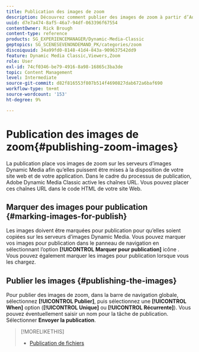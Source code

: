 ```yaml
---
title: Publication des images de zoom
description: Découvrez comment publier des images de zoom à partir d’Adobe Dynamic Media Classic.
uuid: d7e7a474-8af5-46a7-94df-063396f67554
contentOwner: Rick Brough
content-type: reference
products: SG_EXPERIENCEMANAGER/Dynamic-Media-Classic
geptopics: SG_SCENESEVENONDEMAND_PK/categories/zoom
discoiquuid: 34a99fd0-8148-41d4-843a-909637542dd9
feature: Dynamic Media Classic,Viewers,Zoom
role: User
exl-id: 74cf0346-be79-4916-8a98-16865c3ba3de
topic: Content Management
level: Intermediate
source-git-commit: d82f816553f807b514f4690827dab672a6baf690
workflow-type: tm+mt
source-wordcount: '153'
ht-degree: 9%

---
```


# Publication des images de zoom{#publishing-zoom-images}

La publication place vos images de zoom sur les serveurs d’images Dynamic Media afin qu’elles puissent être mises à la disposition de votre site web et de votre application. Dans le cadre du processus de publication, Adobe Dynamic Media Classic active les chaînes URL. Vous pouvez placer ces chaînes URL dans le code HTML de votre site Web.

## Marquer des images pour publication {#marking-images-for-publish}

Les images doivent être marquées pour publication pour qu’elles soient copiées sur les serveurs d’images Dynamic Media. Vous pouvez marquer vos images pour publication dans le panneau de navigation en sélectionnant l’option **[!UICONTROL Marquer pour publication]** icône . Vous pouvez également marquer les images pour publication lorsque vous les chargez.

## Publier les images {#publishing-the-images}

Pour publier des images de zoom, dans la barre de navigation globale, sélectionnez **[!UICONTROL Publier]**, puis sélectionnez une **[!UICONTROL When]** option (**[!UICONTROL Unique]** ou **[!UICONTROL Récurrente]**). Vous pouvez éventuellement saisir un nom pour la tâche de publication. Sélectionner **Envoyer la publication**.

>[!MORELIKETHIS]
>
>* [Publication de fichiers](publishing-files.md#publishing_files)
